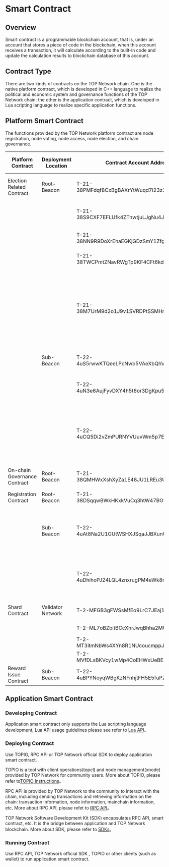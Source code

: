 # Smart Contract

## Overview

Smart contract is a programmable blockchain account, that is, under an account that stores a piece of code in the blockchain, when this account receives a transaction, it will calculate according to the built-in code and update the calculation results to blockchain database of this account.

## Contract Type

There are two kinds of contracts on the TOP Network chain. One is the native platform contract, which is developed in C++ language to realize the political and economic system and governance functions of the TOP Network chain; the other is the application contract, which is developed in Lua scripting language to realize specific application functions.

## Platform Smart Contract

The functions provided by the TOP Network platform contract are node registration, node voting, node access, node election, and chain governance.

| Platform Contract            | Deployment Location | Contract Account Address                   | Description                                                  | Triggered By The Clock |
| ---------------------------- | ------------------- | ------------------------------------------ | ------------------------------------------------------------ | ---------------------- |
| Election Related Contract    | Root-Beacon         | T-21-38PMFdqf8CxBgBAXrYtWuqd7i23z3C85KDq@0 | Root-Beacon elect Root-Beacon group contract.                | Y                      |
|                              |                     | T-21-38S9CXF7EFLUfk4ZTnwtjuLJgNu4Jf8Go4A@0 | Root-Beacon elect Sub-Beacon group contract.                 | Y                      |
|                              |                     | T-21-38NN9R9DoXrEhaEGKjGDzSmY1ZfgLqSetvQ@0 | Root-Beacon elect edge group contract.                       | Y                      |
|                              |                     | T-21-38TWCPmtZNavRWgTp9KF4CFt6kdCfFxP6EP@0 | Root-Beacon elect archive group contract.                    | Y                      |
|                              |                     | T-21-38M7UrM9d2o1J9v1SVRDPtSSMHr4Qsn96N4@0 | Root-Beacon candidate pool contract, including all candidate nodes and nodes have been elected as edge, archive, Root-Beacon and Sub-Beacon. | Y                      |
|                              | Sub-Beacon          | T-22-4uS5rwwKTQeeLPcNwb5VAeXbQhVAq5TiR3d@3 | Sub-Beacon elect auditor/validator group contract.           | Y                      |
|                              |                     | T-22-4uN3e6AujFyvDXY4h5t6or3DgKpu5rTKELD@3 | Shard association relationship contract.                     | N                      |
|                              |                     | T-22-4uCQ5Di2vZmPURNYVUuvWm5p7EaFQrRLs76@3 | Sub-Beacon candidate pool contract, including all candidate nodes and nodes have been elected as validator and auditor. | Y                      |
| On-chain Governance Contract | Root-Beacon         | T-21-38QMHWxXshXyZa1E48JU1LREu3UrT5KGD2U@0 | On-chain governance contract.                                | N                      |
| Registration Contract        | Root-Beacon         | T-21-38DSqqwBWkHKxkVuCq3htW47BGtJRCM2paf@0 | Node registration contract.                                  | N                      |
|                              | Sub-Beacon          | T-22-4uAt8Na2U1GUtWSHXJSqaJJBXunUX9WU9kB@0 | Process the workload data collected by shard, such as calculating individual node rewards. | Y                      |
|                              |                     | T-22-4uDhihoPJ24LQL4znxrugPM4eWk8rY42ceS@2 | Process the slash data collected by shard, such as calculating individual node slash. | Y                      |
| Shard Contract               | Validator Network   | T-2-MFGB3gFWSsMfEo9LrC7JEaj1gJTXaYfXny     | Shard workload statistics contract.                          | Y                      |
|                              |                     | T-2-ML7oBZbitBCcXhrJwqBhha2MUimd6SM9Z6     | Shard slash statistics.                                      | Y                      |
|                              |                     | T-2-MT3itmNbWs4XYn8R1NUcoucmppJwN7qE69     | Shard reward claiming.                                       |                        |
|                              |                     | T-2-MVfDLsBKVcy1wMp4CoEHWxUeBEAVBL9ZEa     | Vote on node.                                                | N                      |
| Reward Issue Contract        | Sub-Beacon          | T-22-4uBPYNoyqWBgKzNFnhjtFH5E5fuPZJAapji@1 | Issue TOP Token as a reward pool.                            | N                      |

## Application Smart Contract

### Developing Contract

Application smart contract only supports the Lua scripting language development, Lua API usage guidelines please see refer to [Lua API](/en/SmartContract/LuaAPI.md)。

### Deploying Contract

Use TOPIO, RPC API or TOP Network official SDK to deploy application smart contract.

TOPIO is a tool  with client operations(topcl) and node management(xnode) provided by TOP Network for community users. More about TOPIO, please refer to[TOPIO Instructions](/en/Tools/TOPIO/Overview.md)。

RPC API is provided by TOP Network to the community to interact with the chain, including sending transactions and retrieving information on the chain: transaction information, node information, mainchain information, etc. More about RPC API, please refet to [RPC API](/en/Interface/RPC-API/Overview.md)。

TOP Network Software Development Kit (SDK) encapsulates RPC API, smart contract, etc. It is the bridge between application and TOP Network blockchain. More about SDK, please refer to [SDKs](/en/Interface/SDKs/00-overview.md)。

### Running Contract

Use RPC API, TOP Network official SDK , TOPIO or other clients (such as wallet) to run application smart contract.